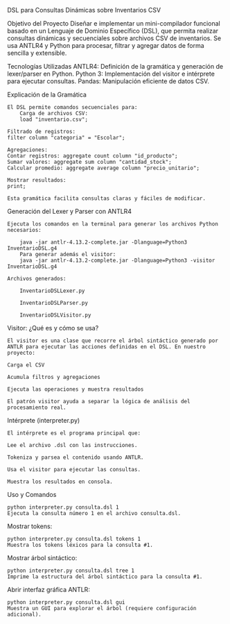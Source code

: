 
DSL para Consultas Dinámicas sobre Inventarios CSV


Objetivo del Proyecto
    Diseñar e implementar un mini-compilador funcional basado en un Lenguaje de Dominio Específico (DSL), que permita realizar consultas dinámicas y secuenciales sobre archivos CSV de inventarios. Se usa ANTLR4 y Python para procesar, filtrar y agregar datos de forma sencilla y extensible.


Tecnologías Utilizadas
    ANTLR4: Definición de la gramática y generación de lexer/parser en Python.
    Python 3: Implementación del visitor e intérprete para ejecutar consultas.
    Pandas: Manipulación eficiente de datos CSV.


Explicación de la Gramática

    El DSL permite comandos secuenciales para:
        Carga de archivos CSV:
        load "inventario.csv";

    Filtrado de registros:
    filter column "categoria" = "Escolar";

    Agregaciones:
    Contar registros: aggregate count column "id_producto";
    Sumar valores: aggregate sum column "cantidad_stock";
    Calcular promedio: aggregate average column "precio_unitario";

    Mostrar resultados:
    print;

    Esta gramática facilita consultas claras y fáciles de modificar.


Generación del Lexer y Parser con ANTLR4

    Ejecuta los comandos en la terminal para generar los archivos Python necesarios:

        java -jar antlr-4.13.2-complete.jar -Dlanguage=Python3 InventarioDSL.g4
        Para generar además el visitor:
        java -jar antlr-4.13.2-complete.jar -Dlanguage=Python3 -visitor InventarioDSL.g4

    Archivos generados:

        InventarioDSLLexer.py

        InventarioDSLParser.py

        InventarioDSLVisitor.py


Visitor: ¿Qué es y cómo se usa?

    El visitor es una clase que recorre el árbol sintáctico generado por ANTLR para ejecutar las acciones definidas en el DSL. En nuestro proyecto:

    Carga el CSV

    Acumula filtros y agregaciones

    Ejecuta las operaciones y muestra resultados

    El patrón visitor ayuda a separar la lógica de análisis del procesamiento real.


Intérprete (interpreter.py)

    El intérprete es el programa principal que:

    Lee el archivo .dsl con las instrucciones.

    Tokeniza y parsea el contenido usando ANTLR.

    Usa el visitor para ejecutar las consultas.

    Muestra los resultados en consola.

Uso y Comandos

    python interpreter.py consulta.dsl 1
    Ejecuta la consulta número 1 en el archivo consulta.dsl.

Mostrar tokens:

    python interpreter.py consulta.dsl tokens 1
    Muestra los tokens léxicos para la consulta #1.

Mostrar árbol sintáctico:

    python interpreter.py consulta.dsl tree 1
    Imprime la estructura del árbol sintáctico para la consulta #1.

Abrir interfaz gráfica ANTLR:

    python interpreter.py consulta.dsl gui
    Muestra un GUI para explorar el árbol (requiere configuración adicional).
